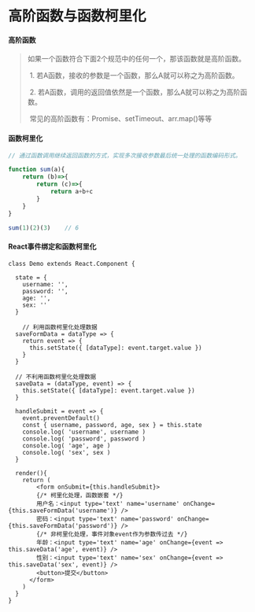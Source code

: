 # 高阶函数与函数柯里化

#### 高阶函数

> 如果一个函数符合下面2个规范中的任何一个，那该函数就是高阶函数。
>
> ​	1. 若A函数，接收的参数是一个函数，那么A就可以称之为高阶函数。
>
> ​	2. 若A函数，调用的返回值依然是一个函数，那么A就可以称之为高阶函数。
>
> ​	常见的高阶函数有：Promise、setTimeout、arr.map()等等

#### 函数柯里化

```js
// 通过函数调用继续返回函数的方式，实现多次接收参数最后统一处理的函数编码形式。 

function sum(a){
	return (b)=>{
		return (c)=>{
			return a+b+c
		}
	}
}

sum(1)(2)(3)	// 6
```



#### React事件绑定和函数柯里化

```react
class Demo extends React.Component {
  
  state = {
    username: '',
    password: '',
    age: '',
    sex: ''
  }
  
	// 利用函数柯里化处理数据
  saveFormData = dataType => {
    return event => {
      this.setState({ [dataType]: event.target.value })
    }
  }
  
  // 不利用函数柯里化处理数据
  saveData = (dataType, event) => {
    this.setState({ [dataType]: event.target.value })
  }
  
  handleSubmit = event => {
    event.preventDefault()
    const { username, password, age, sex } = this.state
    console.log( 'username', username )
    console.log( 'password', password )
    console.log( 'age', age )
    console.log( 'sex', sex )
  }
  
  render(){
    return (
    	<form onSubmit={this.handleSubmit}>
        {/* 柯里化处理，函数嵌套 */}
      	用户名：<input type='text' name='username' onChange={this.saveFormData('username')} />
        密码：<input type='text' name='password' onChange={this.saveFormData('password')} />
        {/* 非柯里化处理，事件对象event作为参数传过去 */}
        年龄：<input type='text' name='age' onChange={event => this.saveData('age', event)} />
        性别：<input type='text' name='sex' onChange={event => this.saveData('sex', event)} />
        <button>提交</button>
      </form>
    )
  }
}
```

